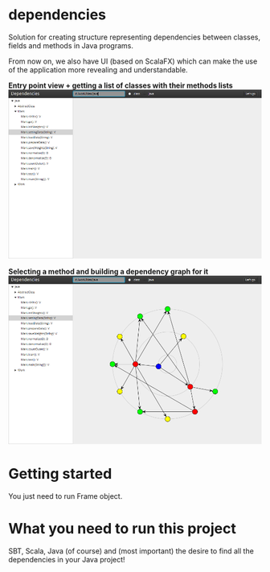 # dependencies

Solution for creating structure representing dependencies between classes, fields and methods in Java programs.

From now on, we also have UI (based on ScalaFX) which can make the use of the application more revealing and understandable.

**Entry point view + getting a list of classes with their methods lists**
![screenshot1](screenshot1.png?raw=true "Start")

**Selecting a method and building a dependency graph for it**
![screenshot2](screenshot2.png?raw=true "Graph")

# Getting started
You just need to run Frame object.

# What you need to run this project
SBT, Scala, Java (of course) and (most important) the desire to find all the dependencies in your Java project!
